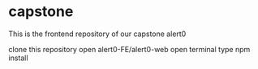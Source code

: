 # capstone
This is the frontend repository of our capstone alert0


clone this repository 
open alert0-FE/alert0-web 
open terminal
type npm install

